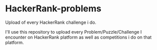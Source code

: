 # HackerRank-problems
Upload of every HackerRank challenge i do.

I'll use this repository to upload every Problem/Puzzle/Challenge I encounter on HackerRank platform as well as competitions i do on that platform. 
